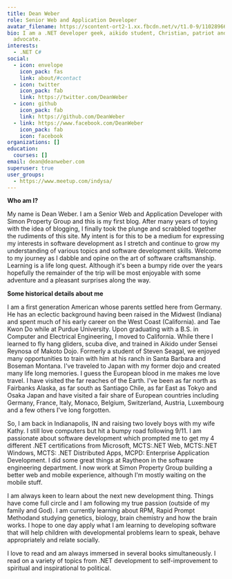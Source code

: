 ```yaml
---
title: Dean Weber
role: Senior Web and Application Developer
avatar_filename: https://scontent-ort2-1.xx.fbcdn.net/v/t1.0-9/11028966_10153501511746018_5569375463259640765_n.jpg?_nc_cat=111&ccb=2&_nc_sid=09cbfe&_nc_ohc=FcSiQGOlOEgAX8GphzU&_nc_ht=scontent-ort2-1.xx&oh=396c3e9c6c0e72161c921d571610ca44&oe=6044D3A1
bio: I am a .NET developer geek, aikido student, Christian, patriot and autism
  advocate.
interests:
  - .NET C#
social:
  - icon: envelope
    icon_pack: fas
    link: about/#contact
  - icon: twitter
    icon_pack: fab
    link: https://twitter.com/DeanWeber
  - icon: github
    icon_pack: fab
    link: https://github.com/DeanWeber
  - link: https://www.facebook.com/DeanWeber
    icon_pack: fab
    icon: facebook
organizations: []
education:
  courses: []
email: dean@deanweber.com
superuser: true
user_groups:
  - https://www.meetup.com/indysa/
---
```

**Who am I?**

My name is Dean Weber. I am a Senior Web and Application Developer with Simon Property Group and this is my first blog. After many years of toying with the idea of blogging, I finally took the plunge and scrabbled together the rudiments of this site. My intent is for this to be a medium for expressing my interests in software development as I stretch and continue to grow my understanding of various topics and software development skills. Welcome to my journey as I dabble and opine on the art of software craftsmanship. Learning is a life long quest. Although it's been a bumpy ride over the years hopefully the remainder of the trip will be most enjoyable with some adventure and a pleasant surprises along the way.

**Some historical details about me**

I am a first generation American whose parents settled here from Germany. He has an eclectic background having been raised in the Midwest (Indiana) and spent much of his early career on the West Coast (California). and Tae Kwon Do while at Purdue University. Upon graduating with a B.S. in Computer and Electrical Engineering, I moved to California. While there I learned to fly hang gliders, scuba dive, and trained in Aikido under Sensei Reynosa of Makoto Dojo. Formerly a student of Steven Seagal, we enjoyed many opportunities to train with him at his ranch in Santa Barbara and Boseman Montana. I've traveled to Japan with my former dojo and created many life long memories. I guess the European blood in me makes me love travel. I have visited the far reaches of the Earth. I've been as far north as Fairbanks Alaska, as far south as Santiago Chile, as far East as Tokyo and Osaka Japan and have visited a fair share of European countries including Germany, France, Italy, Monaco, Belgium, Switzerland, Austria, Luxembourg and a few others I've long forgotten. 

So, I am back in Indianapolis, IN and raising two lovely boys with my wife Kathy. I still love computers but hit a bumpy road following 9/11. I am passionate about software development which prompted me to get my 4 different .NET certifications from Microsoft, MCTS:.NET Web, MCTS:.NET Windows, MCTS: .NET Distributed Apps, MCPD: Enterprise Application Development. I did some great things at Raytheon in the software engineering department. I now work at Simon Property Group building a better web and mobile experience, although I'm mostly waiting on the mobile stuff. 

I am always keen to learn about the next new development thing. Things have come full circle and I am following my true passion (outside of my family and God). I am currently learning about RPM, Rapid Prompt Methodand studying genetics, biology, brain chemistry and how the brain works. I hope to one day apply what I am learning to developing software that will help children with developmental problems learn to speak, behave appropriately and relate socially. 

I love to read and am always immersed in several books simultaneously. I read on a variety of topics from .NET development to self-improvement to spiritual and inspirational to political.